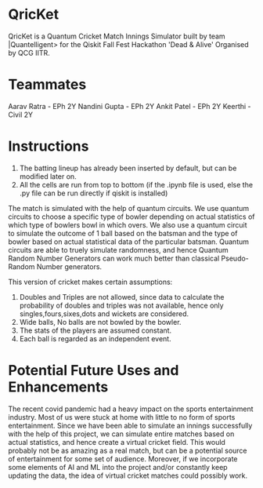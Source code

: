 # QricKet
QricKet is a Quantum Cricket Match Innings Simulator built by team |Quantelligent> for the Qiskit Fall Fest Hackathon 'Dead &amp; Alive' Organised by QCG IITR. 

# Teammates
Aarav Ratra - EPh 2Y
Nandini Gupta - EPh 2Y
Ankit Patel - EPh 2Y
Keerthi - Civil 2Y

# Instructions
1. The batting lineup has already been inserted by default, but can be modified later on.
2. All the cells are run from top to bottom (if the .ipynb file is used, else the .py file can be run directly if qiskit is installed) 

The match is simulated with the help of quantum circuits.
We use quantum circuits to choose a specific type of bowler depending on actual statistics of which type of bowlers bowl in which overs.
We also use a quantum circuit to simulate the outcome of 1 ball based on the batsman and the type of bowler based on actual statistical data of the particular batsman. Quantum circuits are able to truely simulate randomness, and hence Quantum Random Number Generators can work much better than classical Pseudo-Random Number generators. 

This version of cricket makes certain assumptions:
1. Doubles and Triples are not allowed, since data to calculate the probability of doubles and triples was not available, hence only singles,fours,sixes,dots and wickets are considered.
2. Wide balls, No balls are not bowled by the bowler.
3. The stats of the players are assumed constant.
4. Each ball is regarded as an independent event.

# Potential Future Uses and Enhancements
The recent covid pandemic had a heavy impact on the sports entertainment industry. Most of us were stuck at home with little to no form of sports entertainment. Since we have been able to simulate an innings successfully with the help of this project, we can simulate entire matches based on actual statistics, and hence create a virtual cricket field. This would probably not be as amazing as a real match, but can be a potential source of entertainment for some set of audience. Moreover, if we incorporate some elements of AI and ML into the project and/or constantly keep updating the data, the idea of virtual cricket matches could possibly work.


